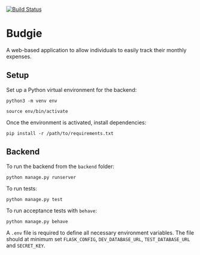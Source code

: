 [![Build Status](https://travis-ci.com/kraglalbert/budgie-web.svg?branch=master)](https://travis-ci.com/kraglalbert/budgie-web)
# Budgie

A web-based application to allow individuals to easily track their monthly expenses.

## Setup

Set up a Python virtual environment for the backend:
```
python3 -m venv env

source env/bin/activate 
```

Once the environment is activated, install dependencies:

```
pip install -r /path/to/requirements.txt
```

## Backend

To run the backend from the `backend` folder:

```
python manage.py runserver
```

To run tests:

```
python manage.py test
```

To run acceptance tests with `behave`:
```
python manage.py behave
```

A `.env` file is required to define all necessary environment variables. The file should at minimum set `FLASK_CONFIG`, `DEV_DATABASE_URL`, `TEST_DATABASE_URL` and `SECRET_KEY`.

